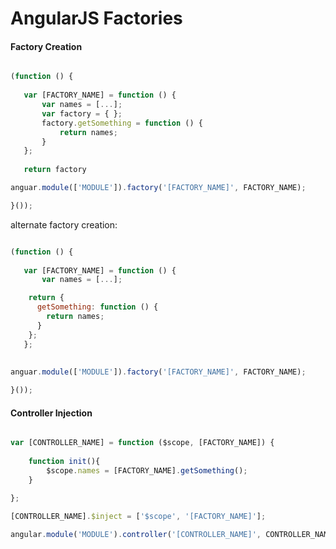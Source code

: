 AngularJS Factories
===================


#### Factory Creation

```javascript

(function () {
    
   var [FACTORY_NAME] = function () {
       var names = [...];
       var factory = { };
       factory.getSomething = function () {
           return names;
       }
   };
   
   return factory

anguar.module(['MODULE']).factory('[FACTORY_NAME]', FACTORY_NAME);

}());


```

alternate factory creation:


```javascript

(function () {
    
   var [FACTORY_NAME] = function () {
       var names = [...];

    return {
      getSomething: function () {
        return names;
      }  
    };
   };
  
  
anguar.module(['MODULE']).factory('[FACTORY_NAME]', FACTORY_NAME);

}());


```


#### Controller Injection

```javascript

var [CONTROLLER_NAME] = function ($scope, [FACTORY_NAME]) {
    
    function init(){
        $scope.names = [FACTORY_NAME].getSomething();
    }
    
};

[CONTROLLER_NAME].$inject = ['$scope', '[FACTORY_NAME]'];

angular.module('MODULE').controller('[CONTROLLER_NAME]', CONTROLLER_NAME);

```


















